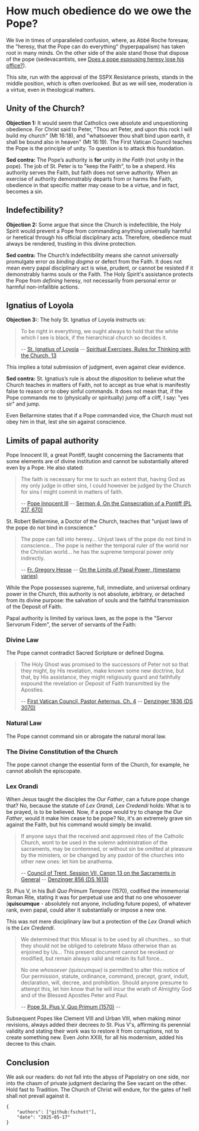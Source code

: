 # How much obedience do we owe the Pope?

We live in times of unparalleled confusion, where, as Abbé Roche foresaw, the 
"heresy, that the Pope can do everything" (hyperpapalism) has taken root in many minds.
On the other side of the aisle stand those that dispose of the pope (sedevacantists, 
see [Does a pope espousing heresy lose his office?](/sede-vacante)). 

This site, run with the approval of the SSPX Resistance priests, stands in the middle 
position, which is often overlooked. But as we will see, moderation is a virtue, even 
in theological matters.

## Unity of the Church?

**Objection 1:** It would seem that Catholics owe absolute and unquestioning obedience. 
For Christ said to Peter, "Thou art Peter, and upon this rock I will build my church"
(Mt 16:18), and "whatsoever thou shalt bind upon earth, it shall be bound also in
heaven" (Mt 16:19). The First Vatican Council teaches the Pope is the principle of
unity. To question is to attack this foundation.

**Sed contra:** The Pope’s authority is **for** unity *in the Faith* (not unity in the pope).
The job of St. Peter is to "keep the Faith", to be a sheperd. His authority serves the Faith, 
but faith does not serve authority. When an exercise of authority demonstrably departs from 
or harms the Faith, obedience in that specific matter may cease to be a virtue, and in fact, 
becomes a sin.

## Indefectibility?

**Objection 2:** Some argue that since the Church is indefectible, the Holy
Spirit would prevent a Pope from commanding anything universally harmful or heretical
through his official disciplinary acts. Therefore, obedience must always be rendered,
trusting in this divine protection.

**Sed contra:** The Church’s indefectibility means she cannot *universally*
promulgate error *as binding dogma* or defect from the Faith. It does not mean every
papal disciplinary act is wise, prudent, or cannot be resisted if it demonstrably harms
souls or the Faith. The Holy Spirit's assistance protects the Pope from *defining*
heresy, not necessarily from personal error or harmful non-infallible actions.

## Ignatius of Loyola

**Objection 3:**: The holy St. Ignatius of Loyola instructs us:

> To be right in everything, we ought always to hold that the white which I see is
> black, if the hierarchical church so decides it.
>
> -- [St. Ignatius of Loyola]() -- [Spiritual Exercises, Rules for Thinking with the
> Church, 13]()

This implies a total submission of judgment, even against clear evidence.

**Sed contra:** St. Ignatius’s rule is about the *disposition* to believe
what the Church teaches in matters of Faith, not to accept as true what is manifestly
false to reason or to obey sinful commands. It does not mean that, if the Pope commands 
me to (physically or spiritually) jump off a cliff, I say: "yes sir" and jump. 

Even Bellarmine states that if a Pope commanded vice, the Church must not obey 
him in that, lest she sin against conscience.

## Limits of papal authority

Pope Innocent III, a great Pontiff, taught concerning the Sacraments that some elements 
are of divine institution and cannot be substantially altered even by a Pope. He also stated:

> The faith is necessary for me to such an extent that, having God as my only judge in
> other sins, I could however be judged by the Church for sins I might commit in
> matters of faith.
>
> -- [Pope Innocent III]() -- [Sermon 4, On the Consecration of a Pontiff (PL 217, 670)]()

St. Robert Bellarmine, a Doctor of the Church, teaches that "unjust laws of the pope do
not bind in conscience."

> The pope can fall into heresy... Unjust laws of the pope do not bind in conscience...
> The pope is neither the temporal ruler of the world nor the Christian world... he has
> the supreme temporal power only indirectly.
>
> -- [Fr. Gregory Hesse]() -- [On the Limits of Papal Power, (timestamp varies)]()

While the Pope possesses supreme, full, immediate, and universal ordinary power in the Church, 
this authority is not absolute, arbitrary, or detached from its divine purpose: the salvation 
of souls and the faithful transmission of the Deposit of Faith. 

Papal authority is limited by various laws, as the pope is the "Servor Servorum Fidem", the
server of servants of the Faith:

### Divine Law

The Pope cannot contradict Sacred Scripture or defined Dogma.

> The Holy Ghost was promised to the successors of Peter not so that they might, by
> His revelation, make known some new doctrine, but that, by His assistance, they
> might religiously guard and faithfully expound the revelation or Deposit of Faith
> transmitted by the Apostles.
>
> -- [First Vatican Council, Pastor Aeternus, Ch. 4]() -- [Denzinger 1836 (DS 3070)]()

### Natural Law

The Pope cannot command sin or abrogate the natural moral law.

### The Divine Constitution of the Church

The pope cannot change the essential form of the Church, for example, he cannot
abolish the episcopate.

### Lex Orandi

When Jesus taught the disciples the *Our Father*, can a future pope change that?
No, because the statute of *Lex Orandi, Lex Credendi* holds: What is to be prayed, 
is to be believed. Now, if a pope would try to change the *Our Father*, would it 
make him cease to be pope? No, it's an extremely grave sin against the Faith, but 
his command would simply be invalid.

> If anyone says that the received and approved rites of the Catholic Church, wont
> to be used in the solemn administration of the sacraments, may be contemned, or
> without sin be omitted at pleasure by the ministers, or be changed by any pastor
> of the churches into other new ones: let him be anathema.
>
> -- [Council of Trent, Session VII, Canon 13 on the Sacraments in General]() -- [Denzinger 856 (DS 1613)]()

St. Pius V, in his Bull *Quo Primum Tempore* (1570), codified the immemorial 
Roman Rite, stating it was for perpetual use and that no one whosoever 
(**quiscumque** - absolutely not anyone, including future popes), of whatever rank, 
even papal, could alter it substantially or impose a new one. 

This was not mere disciplinary law but a protection of the *Lex Orandi* which 
is the *Lex Credendi*.

> We determined that this Missal is to be used by all churches... so that they
> should not be obliged to celebrate Mass otherwise than as enjoined by Us... This
> present document cannot be revoked or modified, but remain always valid and retain
> its full force... 
> 
> No one *whosoever (quiscumque)* is permitted to alter this notice of Our
> permission, statute, ordinance, command, precept, grant, indult, declaration,
> will, decree, and prohibition. Should anyone presume to attempt this, let him
> know that he will incur the wrath of Almighty God and of the Blessed Apostles
> Peter and Paul.
>
> -- [Pope St. Pius V, Quo Primum (1570)]() -- []()

Subsequent Popes like Clement VIII and Urban VIII, when making minor revisions,
always added their decrees *to* St. Pius V's, affirming its perennial validity and
stating their work was to restore it from corruptions, not to create something new.
Even John XXIII, for all his modernism, added his decree to this chain.

## Conclusion

We ask our readers: do not fall into the abyss of Papolatry on one side, nor into 
the chasm of private judgment declaring the See vacant on the other. Hold fast to 
Tradition. The Church of Christ will endure, for the gates of hell shall not prevail against it.

```
{
    "authors": ["github:fschutt"],
    "date": "2025-05-17"
}
```